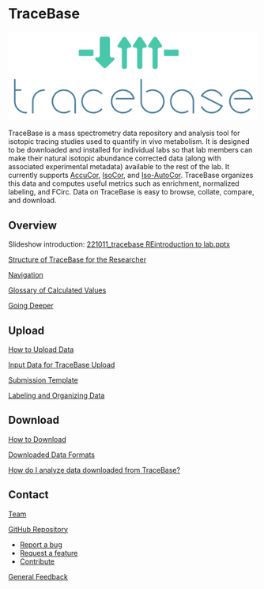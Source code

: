 # TraceBase

![TraceBase logo](Attachments/TraceBase%20logo.png)

TraceBase is a mass spectrometry data repository and analysis tool for isotopic tracing studies used to quantify in vivo
metabolism.  It is designed to be downloaded and installed for individual labs so that lab members can make their
natural isotopic abundance corrected data (along with associated experimental metadata) available to the rest of the
lab.  It currently supports [AccuCor](https://doi.org/10.1021/acs.analchem.7b00396),
[IsoCor](https://doi.org/10.1093/bioinformatics/btz209), and [Iso-AutoCor](https://github.com/xxing9703/Iso-Autocorr).
TraceBase organizes this data and computes useful metrics such as enrichment, normalized labeling, and FCirc.  Data on
TraceBase is easy to browse, collate, compare, and download.

## Overview

Slideshow introduction:  [221011_tracebase REintroduction to lab.pptx](https://docs.google.com/presentation/d/1vIZvU5Q-hY7zUOC4fvMDuVONvQZR5jlC/edit?usp=sharing&ouid=102781029027637329166&rtpof=true&sd=true)

[Structure of TraceBase for the Researcher](Overview/Structure%20of%20TraceBase%20for%20the%20Researcher.md)

[Navigation](Overview/Navigating%20TraceBase.md)

[Glossary of Calculated Values](Values/Glossary%20of%20Calculated%20Values.md)

[Going Deeper](Overview/Going%20Deeper.md)

## Upload

[How to Upload Data](Upload/How%20to%20Upload.md)

[Input Data for TraceBase Upload](Upload/Input%20Data%20for%20TraceBase%20Upload.md)

[Submission Template](Upload/Study%20Doc.md)

[Labeling and Organizing Data](Upload/Labeling%20and%20Organizing%20Data.md)

## Download

[How to Download](Download/How%20to%20Download.md)

[Downloaded Data Formats](Download/About%20the%20Data/Format%20of%20Downloaded%20Data.md)

[How do I analyze data downloaded from TraceBase?](Analysis/How%20to%20analyze%20data%20downloaded%20from%20TraceBase.md)

## Contact

[Team](Overview/Team.md)

[GitHub Repository](https://github.com/Princeton-LSI-ResearchComputing/tracebase)

* [Report a bug](https://github.com/Princeton-LSI-ResearchComputing/tracebase/issues/new?template=bug_report.md)
* [Request a feature](https://github.com/Princeton-LSI-ResearchComputing/tracebase/issues/new?template=feature_request.md)
* [Contribute](https://github.com/Princeton-LSI-ResearchComputing/tracebase/blob/main/CONTRIBUTING.md)

[General Feedback](https://docs.google.com/forms/d/e/1FAIpQLSdnYe_gvKdoELXexZ9508xO8o59F1WgXcWBNh-_oxYh9WfHPg/viewform?usp=pp_url&entry.1881422913=/TraceBaseDocs/TraceBaseDocs)
